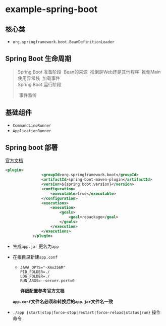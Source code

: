 # example-spring-boot


## 核心类
  * `org.springframework.boot.BeanDefinitionLoader`





## Spring Boot 生命周期

>Spring Boot 准备阶段
>​    Bean的来源
>​    推倒是Web还是其他程序
>​	推倒Main 使用异常栈
>​	加载事件
>​	
>Spring Boot 运行阶段
>
>​    事件监听

## 基础组件
* `CommandLineRunner`
* `ApplicationRunner`



## Spring boot 部署

[官方文档](https://docs.spring.io/spring-boot/docs/current/reference/htmlsingle/#deployment-script-customization-when-it-runs)

```xml
<plugin>
				<groupId>org.springframework.boot</groupId>
				<artifactId>spring-boot-maven-plugin</artifactId>
				<version>${spring.boot.version}</version>
				<configuration>
					<executable>true</executable>
				</configuration>
				<executions>
					<execution>
						<goals>
							<goal>repackage</goal>
						</goals>
					</execution>
				</executions>
			</plugin>
```



* 生成`app.jar` 更名为`app` 

* 在根目录新建`app.conf` 

  * ```properties
    JAVA_OPTS="-Xmx256M"
    PID_FOLDER=./
    LOG_FOLDER=./
    RUN_ARGS=--server.port=0
    ```

    **详细配置参考官方文档**

  **`app.conf`文件名必须和转换后的`app.jar`文件名一致**

* `./app {start|stop|force-stop|restart|force-reload|status|run}` 操作命令